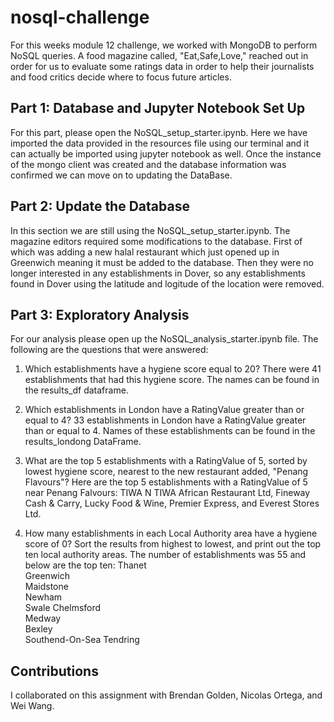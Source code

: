 # nosql-challenge
For this weeks module 12 challenge, we worked with MongoDB to perform NoSQL queries. A food magazine called, "Eat,Safe,Love," reached out in order for us to evaluate some ratings data
in order to help their journalists and food critics decide where to focus future articles. 

## Part 1: Database and Jupyter Notebook Set Up
For this part, please open the NoSQL_setup_starter.ipynb. Here we have imported the data provided in the resources file using our terminal and it can actually be imported
using jupyter notebook as well. Once the instance of the mongo client was created and the database information was confirmed we can move on to updating the DataBase.

## Part 2: Update the Database
In this section we are still using the NoSQL_setup_starter.ipynb. The magazine editors required some modifications to the database. First of which was adding a new halal restaurant which just opened up in 
Greenwich meaning it must be added to the database. Then they were no longer interested in any establishments in Dover, so any establishments found in Dover using the latitude and logitude of the location
were removed. 

## Part 3: Exploratory Analysis
For our analysis please open up the NoSQL_analysis_starter.ipynb file. The following are the questions that were answered:

1. Which establishments have a hygiene score equal to 20?
   There were 41 establishments that had this hygiene score. The names can be found in the results_df dataframe.

2. Which establishments in London have a RatingValue greater than or equal to 4?
   33 establishments in London have a RatingValue greater than or equal to 4. Names of these establishments can be found in the results_londong DataFrame.

3. What are the top 5 establishments with a RatingValue of 5, sorted by lowest hygiene score, nearest to the new restaurant added, "Penang Flavours"?
   Here are the top 5 establishments with a RatingValue of 5 near Penang Falvours: TIWA N TIWA African Restaurant Ltd, Fineway Cash & Carry,
   Lucky Food & Wine, Premier Express, and Everest Stores Ltd.

4. How many establishments in each Local Authority area have a hygiene score of 0? Sort the results from highest to lowest, and print out the top ten local authority areas.
   The number of establishments was 55 and below are the top ten:
	Thanet	
	Greenwich	
	Maidstone	
	Newham	
	Swale
	Chelmsford	
	Medway	
	Bexley	
	Southend-On-Sea	
	Tendring


## Contributions
I collaborated on this assignment with Brendan Golden, Nicolas Ortega, and Wei Wang. 

